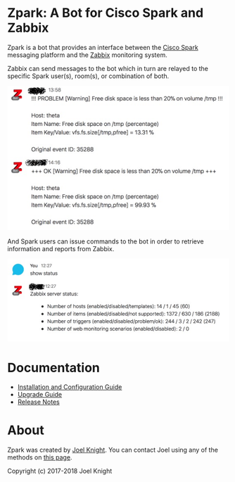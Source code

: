 # Zpark: A Bot for Cisco Spark and Zabbix

Zpark is a bot that provides an interface between the [Cisco
Spark](https://www.ciscospark.com) messaging platform and the
[Zabbix](https://www.zabbix.com) monitoring system.

Zabbix can send messages to the bot which in turn are relayed to the specific
Spark user(s), room(s), or combination of both.

![Example Zpark Alert](/img/zpark_example_alert.jpg)

And Spark users can issue commands to the bot in order to retrieve information
and reports from Zabbix.

![Example Zpark Command](/img/zpark_example_command.jpg)

# Documentation

- [Installation and Configuration Guide](install.html)
- [Upgrade Guide](upgrade.html)
- [Release Notes](relnotes.html)

# About

Zpark was created by [Joel Knight](https://www.packetmischief.ca). You can
contact Joel using any of the methods on
[this page](https://www.packetmischief.ca/contact).

Copyright (c) 2017-2018 Joel Knight

